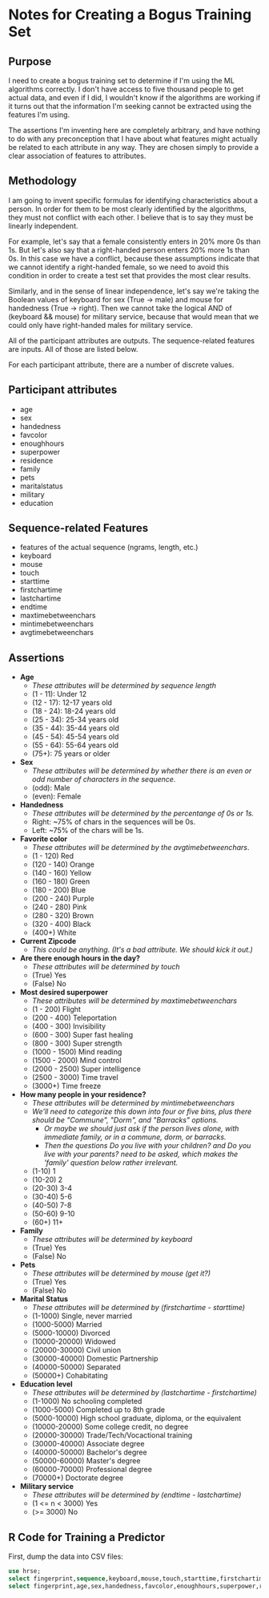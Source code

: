 
Notes for Creating a Bogus Training Set
=======================================

Purpose
-------

I need to create a bogus training set to determine if I'm using the ML
algorithms correctly.  I don't have access to five thousand people to
get actual data, and even if I did, I wouldn't know if the algorithms
are working if it turns out that the information I'm seeking cannot be
extracted using the features I'm using.

The assertions I'm inventing here are completely arbitrary, and have nothing to do with any
preconception that I have about what features might actually be related to each
attribute in any way.  They are chosen simply to provide a clear association of features to
attributes.



Methodology
-----------

I am going to invent specific formulas for identifying characteristics about a person.  In order for them
to be most clearly identified by the algorithms, they must not conflict with each other.  I believe that is
to say they must be linearly independent.

For example, let's say that a female consistently enters in 20% more 0s than 1s.  But let's also say that
a right-handed person enters 20% more 1s than 0s.  In this case we have a conflict, because these assumptions
indicate that we cannot identify a right-handed female, so we need to avoid this condition in order to
create a test set that provides the most clear results.

Similarly, and in the sense of linear independence, let's say we're taking the Boolean values of keyboard
for sex (True -> male) and mouse for handedness (True -> right).  Then we cannot take the logical AND of
(keyboard && mouse) for military service, because that would mean that we could only have right-handed males
for military service.

All of the participant attributes are outputs.  The sequence-related features are inputs.  All of those are
listed below.

For each participant attribute, there are a number of discrete values.


Participant attributes
----------------------
* age
* sex
* handedness
* favcolor
* enoughhours
* superpower
* residence
* family
* pets
* maritalstatus
* military
* education


Sequence-related Features
-------------------------
* features of the actual sequence (ngrams, length, etc.)
* keyboard
* mouse
* touch
* starttime
* firstchartime
* lastchartime
* endtime
* maxtimebetweenchars
* mintimebetweenchars
* avgtimebetweenchars


Assertions
----------
* **Age**
    * *These attributes will be determined by sequence length*
    * (1 - 11): Under 12
    * (12 - 17): 12-17 years old
    * (18 - 24): 18-24 years old
    * (25 - 34): 25-34 years old
    * (35 - 44): 35-44 years old
    * (45 - 54): 45-54 years old
    * (55 - 64): 55-64 years old
    * (75+): 75 years or older
* **Sex**
    * *These attributes will be determined by whether there is an even or odd number of characters in the sequence.*
    * (odd): Male
    * (even): Female
* **Handedness**
    * *These attributes will be determined by the percentange of 0s or 1s.*
    * Right: ~75% of chars in the sequences will be 0s.
    * Left: ~75% of the chars will be 1s.
* **Favorite color**
    * *These attributes will be determined by the avgtimebetweenchars*.
    * (1 - 120) Red
    * (120 - 140) Orange
    * (140 - 160) Yellow
    * (160 - 180) Green
    * (180 - 200) Blue
    * (200 - 240) Purple
    * (240 - 280) Pink
    * (280 - 320) Brown
    * (320 - 400) Black
    * (400+) White
* **Current Zipcode**
    * *This could be anything.  (It's a bad attribute.  We should kick it out.)*
* **Are there enough hours in the day?**
    * *These attributes will be determined by touch*
    * (True) Yes
    * (False) No
* **Most desired superpower**
    * *These attributes will be determined by maxtimebetweenchars*
    * (1 - 200) Flight
    * (200 - 400) Teleportation
    * (400 - 300) Invisibility
    * (600 - 300) Super fast healing
    * (800 - 300) Super strength
    * (1000 - 1500) Mind reading
    * (1500 - 2000) Mind control
    * (2000 - 2500) Super intelligence
    * (2500 - 3000) Time travel
    * (3000+) Time freeze
* **How many people in your residence?**
    * *These attributes will be determined by mintimebetweenchars*
    * *We'll need to categorize this down into four or five bins, plus there should be "Commune", "Dorm", and "Barracks" options.*
        * *Or maybe we should just ask if the person lives alone, with immediate family, or in a commune, dorm, or barracks.*
        * *Then the questions Do you live with your children? and Do you live with your parents? need to be asked, which makes the 'family' question below rather irrelevant.*
    * (1-10) 1
    * (10-20) 2
    * (20-30) 3-4
    * (30-40) 5-6
    * (40-50) 7-8
    * (50-60) 9-10
    * (60+) 11+
* **Family**
    * *These attributes will be determined by keyboard*
    * (True) Yes
    * (False) No
* **Pets**
    * *These attributes will be determined by mouse (get it?)*
    * (True) Yes
    * (False) No
* **Marital Status**
    * *These attributes will be determined by (firstchartime - starttime)*
    * (1-1000) Single, never married
    * (1000-5000) Married
    * (5000-10000) Divorced
    * (10000-20000) Widowed
    * (20000-30000) Civil union
    * (30000-40000) Domestic Partnership
    * (40000-50000) Separated
    * (50000+) Cohabitating
* **Education level**
    * *These attributes will be determined by (lastchartime - firstchartime)*
    * (1-1000) No schooling completed
    * (1000-5000) Completed up to 8th grade
    * (5000-10000) High school graduate, diploma, or the equivalent
    * (10000-20000) Some college credit, no degree
    * (20000-30000) Trade/Tech/Vocactional training
    * (30000-40000) Associate degree
    * (40000-50000) Bachelor's degree
    * (50000-60000) Master's degree
    * (60000-70000) Professional degree
    * (70000+) Doctorate degree
* **Military service**
    * *These attributes will be determined by (endtime - lastchartime)*
    * (1 <= n < 3000) Yes
    * (>= 3000) No



R Code for Training a Predictor
-------------------------------

First, dump the data into CSV files:

```SQL
use hrse;
select fingerprint,sequence,keyboard,mouse,touch,starttime,firstchartime,lastchartime,endtime,maxtimebetweenchars,mintimebetweenchars,avgtimebetweenchars from sequences into outfile "sequences.csv" fields terminated by ',' optionally enclosed by '"' lines terminated by '\n';
select fingerprint,age,sex,handedness,favcolor,enoughhours,superpower,residence,family,pets,maritalstatus,military,education from participant into outfile "participants.csv" fields terminated by ',' optionally enclosed by '"' lines terminated by '\n';
```





